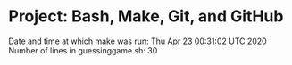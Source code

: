 # Project: Bash, Make, Git, and GitHub
Date and time at which make was run:
Thu Apr 23 00:31:02 UTC 2020
Number of lines in guessinggame.sh:
30
